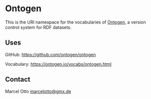# Ontogen

This is the URI namespace for the vocabularies of [Ontogen](https://ontogen.io), a version control system for RDF datasets.

## Uses

GitHub: <https://github.com/ontogen/ontogen>

Vocabulary: <https://ontogen.io/vocabs/ontogen.html>


## Contact

Marcel Otto <marcelotto@gmx.de>

